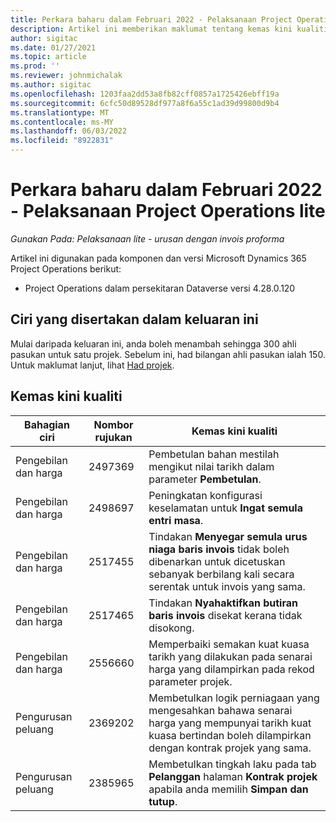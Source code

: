 ```yaml
---
title: Perkara baharu dalam Februari 2022 - Pelaksanaan Project Operations lite
description: Artikel ini memberikan maklumat tentang kemas kini kualiti yang tersedia dalam keluaran Februari 2022 bagi pelaksanaan Project Operations lite.
author: sigitac
ms.date: 01/27/2021
ms.topic: article
ms.prod: ''
ms.reviewer: johnmichalak
ms.author: sigitac
ms.openlocfilehash: 1203faa2dd53a8fb82cff0857a1725426ebff19a
ms.sourcegitcommit: 6cfc50d89528df977a8f6a55c1ad39d99800d9b4
ms.translationtype: MT
ms.contentlocale: ms-MY
ms.lasthandoff: 06/03/2022
ms.locfileid: "8922831"
---
```

# <a name="whats-new-february-2022---project-operations-lite-deployment"></a>Perkara baharu dalam Februari 2022 - Pelaksanaan Project Operations lite

_Gunakan Pada: Pelaksanaan lite - urusan dengan invois proforma_

Artikel ini digunakan pada komponen dan versi Microsoft Dynamics 365 Project Operations berikut:

- Project Operations dalam persekitaran Dataverse versi 4.28.0.120

## <a name="features-included-in-this-release"></a>Ciri yang disertakan dalam keluaran ini

Mulai daripada keluaran ini, anda boleh menambah sehingga 300 ahli pasukan untuk satu projek. Sebelum ini, had bilangan ahli pasukan ialah 150. Untuk maklumat lanjut, lihat [Had projek](../../project-management/create-wbs.md#project-limitations).

## <a name="quality-updates"></a>Kemas kini kualiti

| Bahagian ciri | Nombor rujukan | Kemas kini kualiti |
| --- | --- | --- |
| Pengebilan dan harga | 2497369 | Pembetulan bahan mestilah mengikut nilai tarikh dalam parameter **Pembetulan**. |
| Pengebilan dan harga | 2498697 | Peningkatan konfigurasi keselamatan untuk **Ingat semula entri masa**. |
| Pengebilan dan harga | 2517455 | Tindakan **Menyegar semula urus niaga baris invois** tidak boleh dibenarkan untuk dicetuskan sebanyak berbilang kali secara serentak untuk invois yang sama. |
| Pengebilan dan harga | 2517465 | Tindakan **Nyahaktifkan butiran baris invois** disekat kerana tidak disokong. |
| Pengebilan dan harga | 2556660 | Memperbaiki semakan kuat kuasa tarikh yang dilakukan pada senarai harga yang dilampirkan pada rekod parameter projek. |
| Pengurusan peluang | 2369202 | Membetulkan logik perniagaan yang mengesahkan bahawa senarai harga yang mempunyai tarikh kuat kuasa bertindan boleh dilampirkan dengan kontrak projek yang sama. |
| Pengurusan peluang | 2385965 | Membetulkan tingkah laku pada tab **Pelanggan** halaman **Kontrak projek** apabila anda memilih **Simpan dan tutup**. |
